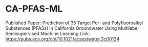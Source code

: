# CA-PFAS-ML

Published Paper: 
Prediction of 35 Target Per- and Polyfluoroalkyl Substances (PFASs) in California Groundwater Using Multilabel Semisupervised Machine Learning 
Link: https://pubs.acs.org/doi/10.1021/acsestwater.3c00134 

